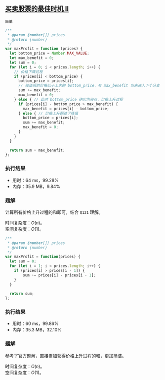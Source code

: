 ## [买卖股票的最佳时机 II](https://leetcode-cn.com/problems/best-time-to-buy-and-sell-stock-ii/)

`简单`

```js
/**
 * @param {number[]} prices
 * @return {number}
 */
var maxProfit = function (prices) {
  let bottom_price = Number.MAX_VALUE;
  let max_benefit = 0;
  let sum = 0;
  for (let i = 0; i < prices.length; i++) {
    // 价格下降过程
    if (prices[i] < bottom_price) {
      bottom_price = prices[i];
      // 峰值后的价格低于上次的 bottom_price，有 max_benefit 但未进入下个分支
      sum += max_benefit;
      max_benefit = 0;
    } else { // 此时 bottom_price 确实为谷点，价格上升过程
      if (prices[i] - bottom_price > max_benefit) {
        max_benefit = prices[i] - bottom_price;
      } else { // 价格上升翻过了峰值
        bottom_price = prices[i];
        sum += max_benefit;
        max_benefit = 0;
      }
    }
  }
  
  return sum + max_benefit;
};
```

### 执行结果
- 用时：64 ms，99.28%
- 内存：35.9 MB，9.84%

### 题解
计算所有价格上升过程的和即可，结合 `Q121` 理解。

时间复杂度：$O(n)$。  
空间复杂度：$O(1)$。  



```js
/**
 * @param {number[]} prices
 * @return {number}
 */
var maxProfit = function(prices) {
  let sum = 0;
  for (let i = 1; i < prices.length; i++) {
    if (prices[i] > prices[i - 1]) {
        sum += prices[i] - prices[i - 1];
    }
  }
  
  return sum;
};
```


### 执行结果
- 用时：60 ms，99.86%
- 内存：35.3 MB，32.10%

### 题解
参考了官方题解，直接累加获得价格上升过程的和，更加简洁。 

时间复杂度：$O(n)$。  
空间复杂度：$O(1)$。  